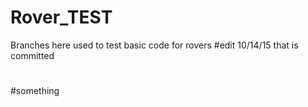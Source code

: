 # Rover_TEST
Branches here used to test basic code for rovers
#edit 10/14/15 that is committed
# 


#something